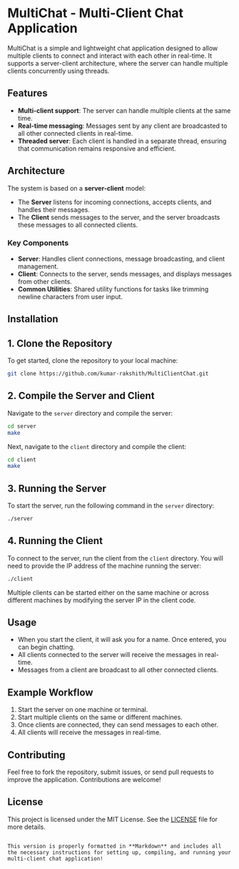 # MultiChat - Multi-Client Chat Application

MultiChat is a simple and lightweight chat application designed to allow multiple clients to connect and interact with each other in real-time. It supports a server-client architecture, where the server can handle multiple clients concurrently using threads.

## Features
- **Multi-client support**: The server can handle multiple clients at the same time.
- **Real-time messaging**: Messages sent by any client are broadcasted to all other connected clients in real-time.
- **Threaded server**: Each client is handled in a separate thread, ensuring that communication remains responsive and efficient.

## Architecture
The system is based on a **server-client** model:
- The **Server** listens for incoming connections, accepts clients, and handles their messages.
- The **Client** sends messages to the server, and the server broadcasts these messages to all connected clients.

### **Key Components**
- **Server**: Handles client connections, message broadcasting, and client management.
- **Client**: Connects to the server, sends messages, and displays messages from other clients.
- **Common Utilities**: Shared utility functions for tasks like trimming newline characters from user input.

## Installation

## 1. Clone the Repository
To get started, clone the repository to your local machine:

```bash
git clone https://github.com/kumar-rakshith/MultiClientChat.git
```

## 2. Compile the Server and Client

Navigate to the `server` directory and compile the server:

```bash
cd server
make
```

Next, navigate to the `client` directory and compile the client:

```bash
cd client
make
```

## 3. Running the Server
To start the server, run the following command in the `server` directory:

```bash
./server
```

## 4. Running the Client
To connect to the server, run the client from the `client` directory. You will need to provide the IP address of the machine running the server:

```bash
./client
```

Multiple clients can be started either on the same machine or across different machines by modifying the server IP in the client code.

## Usage
- When you start the client, it will ask you for a name. Once entered, you can begin chatting.
- All clients connected to the server will receive the messages in real-time.
- Messages from a client are broadcast to all other connected clients.

## Example Workflow
1. Start the server on one machine or terminal.
2. Start multiple clients on the same or different machines.
3. Once clients are connected, they can send messages to each other.
4. All clients will receive the messages in real-time.

## Contributing
Feel free to fork the repository, submit issues, or send pull requests to improve the application. Contributions are welcome!

## License
This project is licensed under the MIT License. See the [LICENSE](LICENSE) file for more details.
```

This version is properly formatted in **Markdown** and includes all the necessary instructions for setting up, compiling, and running your multi-client chat application!
